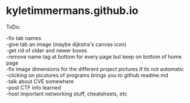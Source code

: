 # kyletimmermans.github.io

ToDo:

<div>-fix tab names</div>
<div>-give tab an image (maybe dijkstra's canvas icon)</div>
<div>-get rid of older and newer boxes</div>
<div>-remove name tag at bottom for every page but keep on bottom of home page</div>
<div>-fix image dimensions for the different project pictures if its not automatic</div>
<div>-clicking on picutures of programs brings you to github readme.md</div>
<div>-talk about CVE somewhere</div>
<div>-post CTF info learned</div>
<div>-host important networking stuff, cheatsheets, etc</div>

